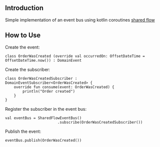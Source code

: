 ## Introduction

Simple implementation of an event bus using kotlin coroutines [shared flow](https://kotlin.github.io/kotlinx.coroutines/kotlinx-coroutines-core/kotlinx.coroutines.flow/-shared-flow/)

## How to Use

Create the event:

```
class OrderWasCreated (override val occurredOn: OffsetDateTime = OffsetDateTime.now()) : DomainEvent
```

Create the subscriber:

```
class OrderWasCreatedSubscriber : DomainEventSubscriber<OrderWasCreated> {
    override fun consume(event: OrderWasCreated) {
        println("Order created")
    }
}
```

Register the subscriber in the event bus:

```
val eventBus = SharedFlowEventBus()
                        .subscribe(OrderWasCreatedSubscriber())
```

Publish the event:

```
eventBus.publish(OrderWasCreated())
```
